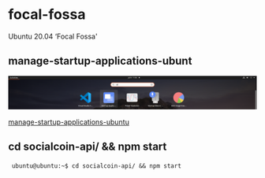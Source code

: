 # focal-fossa
Ubuntu 20.04 ‘Focal Fossa'

## manage-startup-applications-ubunt

![startup_application.png](https://github.com/boschpeter/focal-fossa/blob/master/pictures/startup_application.png)

[manage-startup-applications-ubuntu](https://itsfoss.com/manage-startup-applications-ubuntu/)

## cd socialcoin-api/ && npm start
```` ubuntu@ubuntu:~$ cd socialcoin-api/ && npm start````


